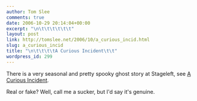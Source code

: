 ```yaml
---
author: Tom Slee
comments: true
date: 2006-10-29 20:14:04+00:00
excerpt: "\n\t\t\t\t\t\t"
layout: post
link: http://tomslee.net/2006/10/a_curious_incid.html
slug: a_curious_incid
title: "\n\t\t\t\tA Curious Incident\t\t"
wordpress_id: 299
---
```



				

There is a very seasonal and pretty spooky ghost story at Stageleft, see [A Curious Incident](http://www.stageleft.info/2006/10/29/a-curious-incident/).




Real or fake? Well, call me a sucker, but I'd say it's genuine.


		
